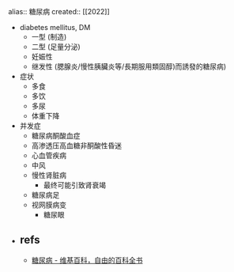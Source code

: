 alias:: 糖尿病
created:: [[2022]]

- diabetes mellitus, DM
  - 一型 (制造)
  - 二型 (足量分泌)
  - 妊娠性
  - 继发性 (腮腺炎/慢性胰臟炎等/長期服用類固醇)而誘發的糖尿病)
- 症状
  - 多食
  - 多饮
  - 多尿
  - 体重下降
- 并发症
  - 糖尿病酮酸血症
  - 高渗透压高血糖非酮酸性昏迷
  - 心血管疾病
  - 中风
  - 慢性肾脏病
    - 最终可能引致肾衰竭
  - 糖尿病足
  - 视网膜病变
    - 糖尿眼
- ## refs
  - [糖尿病 - 维基百科，自由的百科全书](https://zh.wikipedia.org/zh-sg/%E7%B3%96%E5%B0%BF%E7%97%85)